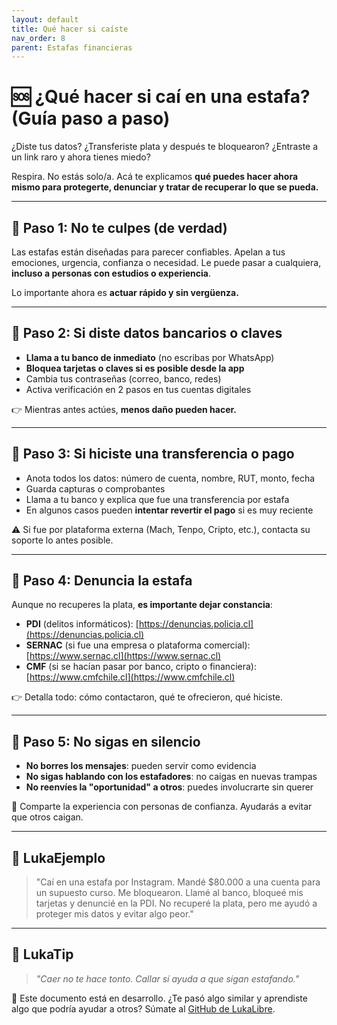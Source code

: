 ```yaml
---
layout: default
title: Qué hacer si caíste
nav_order: 8
parent: Estafas financieras
---
```


# 🆘 ¿Qué hacer si caí en una estafa? (Guía paso a paso)

¿Diste tus datos?
¿Transferiste plata y después te bloquearon?
¿Entraste a un link raro y ahora tienes miedo?

Respira.
No estás solo/a.
Acá te explicamos **qué puedes hacer ahora mismo para protegerte, denunciar y tratar de recuperar lo que se pueda.**

---

## 🧠 Paso 1: No te culpes (de verdad)

Las estafas están diseñadas para parecer confiables.
Apelan a tus emociones, urgencia, confianza o necesidad.
Le puede pasar a cualquiera, **incluso a personas con estudios o experiencia**.

Lo importante ahora es **actuar rápido y sin vergüenza.**

---

## 🔐 Paso 2: Si diste datos bancarios o claves

- **Llama a tu banco de inmediato** (no escribas por WhatsApp)
- **Bloquea tarjetas o claves si es posible desde la app**
- Cambia tus contraseñas (correo, banco, redes)
- Activa verificación en 2 pasos en tus cuentas digitales

👉 Mientras antes actúes, **menos daño pueden hacer.**

---

## 💸 Paso 3: Si hiciste una transferencia o pago

- Anota todos los datos: número de cuenta, nombre, RUT, monto, fecha
- Guarda capturas o comprobantes
- Llama a tu banco y explica que fue una transferencia por estafa
- En algunos casos pueden **intentar revertir el pago** si es muy reciente

⚠️ Si fue por plataforma externa (Mach, Tenpo, Cripto, etc.), contacta su soporte lo antes posible.

---

## 📣 Paso 4: Denuncia la estafa

Aunque no recuperes la plata, **es importante dejar constancia**:

- **PDI** (delitos informáticos): [https://denuncias.policia.cl](https://denuncias.policia.cl)
- **SERNAC** (si fue una empresa o plataforma comercial): [https://www.sernac.cl](https://www.sernac.cl)
- **CMF** (si se hacían pasar por banco, cripto o financiera): [https://www.cmfchile.cl](https://www.cmfchile.cl)

👉 Detalla todo: cómo contactaron, qué te ofrecieron, qué hiciste.

---

## 🛑 Paso 5: No sigas en silencio

- **No borres los mensajes**: pueden servir como evidencia
- **No sigas hablando con los estafadores**: no caigas en nuevas trampas
- **No reenvíes la "oportunidad" a otros**: puedes involucrarte sin querer

💬 Comparte la experiencia con personas de confianza.
Ayudarás a evitar que otros caigan.

---

## 💬 LukaEjemplo

> "Caí en una estafa por Instagram. Mandé $80.000 a una cuenta para un supuesto curso.
> Me bloquearon. Llamé al banco, bloqueé mis tarjetas y denuncié en la PDI.
> No recuperé la plata, pero me ayudó a proteger mis datos y evitar algo peor."

---

## 🧠 LukaTip

> *"Caer no te hace tonto. Callar sí ayuda a que sigan estafando."*

📌 Este documento está en desarrollo.
¿Te pasó algo similar y aprendiste algo que podría ayudar a otros? Súmate al [GitHub de LukaLibre](https://github.com/raestrada/lukalibre).
